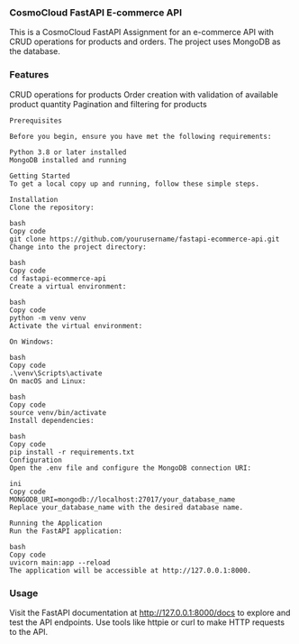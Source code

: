 ### CosmoCloud FastAPI E-commerce API

This is a CosmoCloud FastAPI Assignment for an e-commerce API with CRUD operations for products and orders. The project uses MongoDB as the database.

### Features

CRUD operations for products
Order creation with validation of available product quantity
Pagination and filtering for products

```
Prerequisites

Before you begin, ensure you have met the following requirements:

Python 3.8 or later installed
MongoDB installed and running

Getting Started
To get a local copy up and running, follow these simple steps.

Installation
Clone the repository:

bash
Copy code
git clone https://github.com/yourusername/fastapi-ecommerce-api.git
Change into the project directory:

bash
Copy code
cd fastapi-ecommerce-api
Create a virtual environment:

bash
Copy code
python -m venv venv
Activate the virtual environment:

On Windows:

bash
Copy code
.\venv\Scripts\activate
On macOS and Linux:

bash
Copy code
source venv/bin/activate
Install dependencies:

bash
Copy code
pip install -r requirements.txt
Configuration
Open the .env file and configure the MongoDB connection URI:

ini
Copy code
MONGODB_URI=mongodb://localhost:27017/your_database_name
Replace your_database_name with the desired database name.

Running the Application
Run the FastAPI application:

bash
Copy code
uvicorn main:app --reload
The application will be accessible at http://127.0.0.1:8000.
```

### Usage

Visit the FastAPI documentation at http://127.0.0.1:8000/docs to explore and test the API endpoints.
Use tools like httpie or curl to make HTTP requests to the API.

